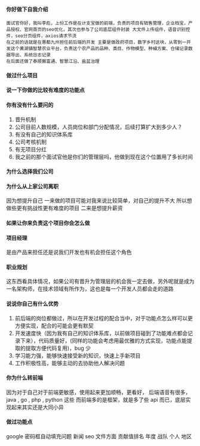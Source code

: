 #### 你好做下自我介绍
```
面试官你好，我叫李彪，上份工作是在计支宝做的前端，负责的项目有销售管理，企业档宝，产品授权、官网首页的seo优化，其次也参与了公司底层组件封装 大文件上传组件，语音识别控件，seo分页组件，axios请求节流
在之前的话就是在惠都九州担任前后端的开发 主要是做政府项目，数字乡村这块，从零到一开发这个黄湖镇智慧农业平台，负责这个农产品的品种、类目、作物模型、种植方案、仓储记录数据导出、系统日志记录
在后面还做了泰顺搬富通、智慧江沿、盐盆治理
```
#### 做过什么项目

#### 说一下你做的比较有难度的功能点

#### 你有没有什么要问的

1. 晋升机制
2. 公司目前人数规模，人员岗位和部门分配情况，后续打算扩大到多少人？
3. 有没有自己的知识体系库
4. 公司考核机制
5. 有无项目分红
6. 我之前的那个面试官他是你们的管理层吗，他做到现在这个位置用了多长时间

#### 为什么选择我们公司

#### 为什么从上家公司离职

因为想提升自己
一来做的项目可能对我来说比较简单，对自己的提升不大
所以想做些更有挑战性更有难度的项目
二来是想提升薪资

#### 如果让你来负责这个项目你会怎么做

#### 项目经理

是由产品来担任还是说我们开发也有机会担任这个角色

#### 职业规划

这东西看具体情况，如果公司有晋升为管理层的机会我一定去做，另外呢就是成为一名架构师，在技术领域有所作为，这也是每一个开发人员都会走的道路

#### 说说你自己有什么优势

1. 前后端的岗位都做过，所以在开发过程的配合当中，对于功能点怎么样可以更方便实现，配合的可能会更有默契
2. 开发速度快（因为我有自己的知识体系库，以前做项目碰到了功能难点都会记录下来），代码质量好，(同样的功能会考虑用最优雅的方式实现，功能点能提取的提取方便代码复用)，bug 少
3. 学习能力强，能够快速接受新的知识，快速上手新项目
4. 工作积极性高，能够主动的去协助他人解决问题

#### 你为什么转前端

因为对于自己对于前端更敏感，使用起来更加顺畅，更看好，
后端语音有很多，java , go , php , python 这些
而前端多的是框架，就是多了些 api 而已，底层实现起来其实还是大同小异

#### 做过功能点

google 密码框自动填充问题
新闻 seo
文件方面
贡献值排名 年度 战队 个人 地区
